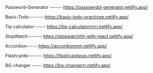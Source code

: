Password-Generator ------ https://passowrdd-generator.netlify.app/

Basic-Todo--------https://basic-todo-practicee.netlify.app/ 

Tip calculator------ https://tip-calculatorrrrrr.netlify.app/

StopWatch------- https://stopwatchhh-with-react.netlify.app/
 
Accordion------https://accordionnnn.netlify.app/

Flashcards------- https://flashcardssss.netlify.app/

BG-changer ----- https://bg-changerrr.netlify.app/


